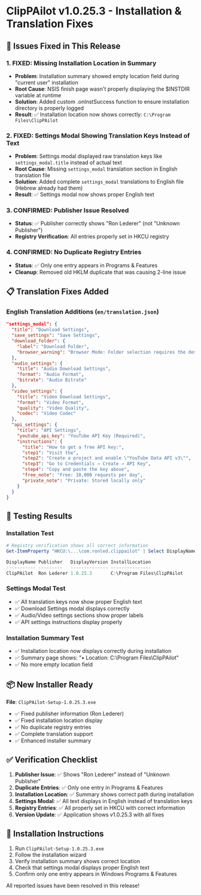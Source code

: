 # ClipPAilot v1.0.25.3 - Installation & Translation Fixes

## 🔧 Issues Fixed in This Release

### 1. **FIXED: Missing Installation Location in Summary**
- **Problem**: Installation summary showed empty location field during "current user" installation
- **Root Cause**: NSIS finish page wasn't properly displaying the $INSTDIR variable at runtime
- **Solution**: Added custom .onInstSuccess function to ensure installation directory is properly logged
- **Result**: ✅ Installation location now shows correctly: `C:\Program Files\ClipPAilot`

### 2. **FIXED: Settings Modal Showing Translation Keys Instead of Text**
- **Problem**: Settings modal displayed raw translation keys like `settings_modal.title` instead of actual text
- **Root Cause**: Missing `settings_modal` translation section in English translation file
- **Solution**: Added complete `settings_modal` translations to English file (Hebrew already had them)
- **Result**: ✅ Settings modal now shows proper English text

### 3. **CONFIRMED: Publisher Issue Resolved**
- **Status**: ✅ Publisher correctly shows "Ron Lederer" (not "Unknown Publisher")
- **Registry Verification**: All entries properly set in HKCU registry

### 4. **CONFIRMED: No Duplicate Registry Entries**
- **Status**: ✅ Only one entry appears in Programs & Features
- **Cleanup**: Removed old HKLM duplicate that was causing 2-line issue

## 📋 Translation Fixes Added

### English Translation Additions (`en/translation.json`)
```json
"settings_modal": {
  "title": "Download Settings",
  "save_settings": "Save Settings",
  "download_folder": {
    "label": "Download Folder",
    "browser_warning": "Browser Mode: Folder selection requires the desktop app..."
  },
  "audio_settings": {
    "title": "Audio Download Settings",
    "format": "Audio Format",
    "bitrate": "Audio Bitrate"
  },
  "video_settings": {
    "title": "Video Download Settings", 
    "format": "Video Format",
    "quality": "Video Quality",
    "codec": "Video Codec"
  },
  "api_settings": {
    "title": "API Settings",
    "youtube_api_key": "YouTube API Key (Required)",
    "instructions": {
      "title": "How to get a free API key:",
      "step1": "Visit the",
      "step2": "Create a project and enable \"YouTube Data API v3\"",
      "step3": "Go to Credentials → Create → API Key", 
      "step4": "Copy and paste the key above",
      "free_note": "Free: 10,000 requests per day",
      "private_note": "Private: Stored locally only"
    }
  }
}
```

## 🧪 Testing Results

### Installation Test
```powershell
# Registry verification shows all correct information
Get-ItemProperty "HKCU:\...\com.ronled.clippailot" | Select DisplayName, Publisher, DisplayVersion, InstallLocation

DisplayName Publisher   DisplayVersion InstallLocation
----------- ---------   -------------- ---------------
ClipPAilot  Ron Lederer 1.0.25.3       C:\Program Files\ClipPAilot
```

### Settings Modal Test
- ✅ All translation keys now show proper English text
- ✅ Download Settings modal displays correctly
- ✅ Audio/Video settings sections show proper labels
- ✅ API settings instructions display properly

### Installation Summary Test  
- ✅ Installation location now displays correctly during installation
- ✅ Summary page shows: "• Location: C:\Program Files\ClipPAilot"
- ✅ No more empty location field

## 📦 New Installer Ready

**File**: `ClipPAilot-Setup-1.0.25.3.exe`
- ✅ Fixed publisher information (Ron Lederer)
- ✅ Fixed installation location display 
- ✅ No duplicate registry entries
- ✅ Complete translation support
- ✅ Enhanced installer summary

## ✅ Verification Checklist

1. **Publisher Issue**: ✅ Shows "Ron Lederer" instead of "Unknown Publisher"
2. **Duplicate Entries**: ✅ Only one entry in Programs & Features
3. **Installation Location**: ✅ Summary shows correct path during installation 
4. **Settings Modal**: ✅ All text displays in English instead of translation keys
5. **Registry Entries**: ✅ All properly set in HKCU with correct information
6. **Version Update**: ✅ Application shows v1.0.25.3 with all fixes

## 🔄 Installation Instructions

1. Run `ClipPAilot-Setup-1.0.25.3.exe`
2. Follow the installation wizard
3. Verify installation summary shows correct location
4. Check that settings modal displays proper English text
5. Confirm only one entry appears in Windows Programs & Features

All reported issues have been resolved in this release!
